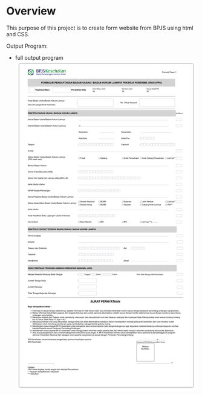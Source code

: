 # Overview

This purpose of this project is to create form website from BPJS using html and CSS. 

Output Program:
- full output program
![alt-text](Screenshot-Form-BPJS.png)
